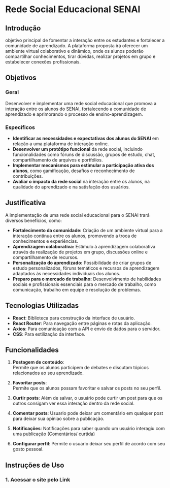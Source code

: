 # Rede Social Educacional SENAI

## Introdução

objetivo principal de fomentar a interação entre os estudantes e fortalecer a comunidade de aprendizado. A plataforma proposta irá oferecer um ambiente virtual colaborativo e dinâmico, onde os alunos poderão compartilhar conhecimentos, tirar dúvidas, realizar projetos em grupo e estabelecer conexões profissionais.

## Objetivos

### Geral
Desenvolver e implementar uma rede social educacional que promova a interação entre os alunos do SENAI, fortalecendo a comunidade de aprendizado e aprimorando o processo de ensino-aprendizagem.

### Específicos
- **Identificar as necessidades e expectativas dos alunos do SENAI** em relação a uma plataforma de interação online.
- **Desenvolver um protótipo funcional** da rede social, incluindo funcionalidades como fóruns de discussão, grupos de estudo, chat, compartilhamento de arquivos e portfólios.
- **Implementar mecanismos para estimular a participação ativa dos alunos**, como gamificação, desafios e reconhecimento de contribuições.
- **Avaliar o impacto da rede social** na interação entre os alunos, na qualidade do aprendizado e na satisfação dos usuários.

## Justificativa

A implementação de uma rede social educacional para o SENAI trará diversos benefícios, como:

- **Fortalecimento da comunidade:** Criação de um ambiente virtual para a interação contínua entre os alunos, promovendo a troca de conhecimentos e experiências.
- **Aprendizagem colaborativa:** Estímulo à aprendizagem colaborativa através da realização de projetos em grupo, discussões online e compartilhamento de recursos.
- **Personalização do aprendizado:** Possibilidade de criar grupos de estudo personalizados, fóruns temáticos e recursos de aprendizagem adaptados às necessidades individuais dos alunos.
- **Preparo para o mercado de trabalho:** Desenvolvimento de habilidades sociais e profissionais essenciais para o mercado de trabalho, como comunicação, trabalho em equipe e resolução de problemas.

## Tecnologias Utilizadas

- **React**: Biblioteca para construção da interface de usuário.
- **React Router**: Para navegação entre páginas e rotas da aplicação.
- **Axios**: Para comunicação com a API e envio de dados para o servidor.
- **CSS**: Para estilização da interface.

## Funcionalidades

1. **Postagem de conteúdo**:  
   Permite que os alunos participem de debates e discutam tópicos relacionados ao seu aprendizado.

2. **Favoritar posts**:  
   Permite que os alunos possam favoritar e salvar os posts no seu perfil.

3. **Curtir posts**: 
   Além de salvar, o usuário pode curtir um post para que os outros consigam ver essa interação dentro da rede social.

4. **Comentar posts**:
   Usuario pode deixar um comentário em qualquer post para deixar sua opiniao sobre a publicação.

5. **Notificações**:
   Notificações para saber quando um usuário interagiu com uma publicação (Comentários/ curtida)

6. **Configurar perfil**:
   Permite o usuario deixar seu perfil de acordo com seu gosto pessoal.
    
   

## Instruções de Uso

### 1. Acessar o site pelo Link

